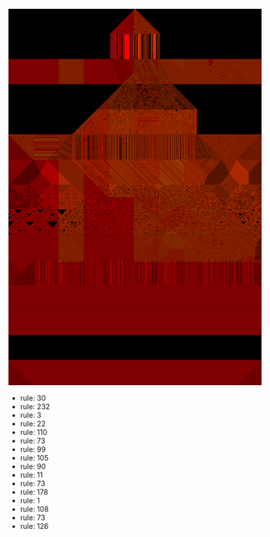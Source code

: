 ![photo](./output.png) 
 * rule: 30
* rule: 232
* rule: 3
* rule: 22
* rule: 110
* rule: 73
* rule: 99
* rule: 105
* rule: 90
* rule: 11
* rule: 73
* rule: 178
* rule: 1
* rule: 108
* rule: 73
* rule: 126
